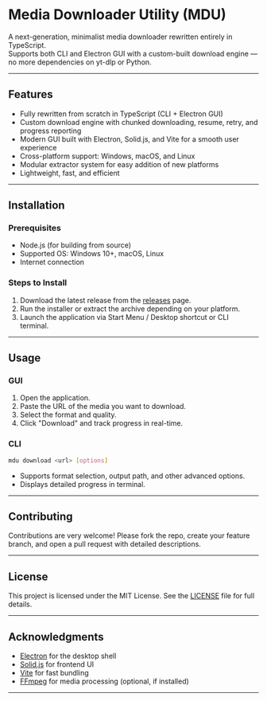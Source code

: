 # Media Downloader Utility (MDU)

A next-generation, minimalist media downloader rewritten entirely in TypeScript.  
Supports both CLI and Electron GUI with a custom-built download engine — no more dependencies on yt-dlp or Python.

---

## Features

- Fully rewritten from scratch in TypeScript (CLI + Electron GUI)  
- Custom download engine with chunked downloading, resume, retry, and progress reporting  
- Modern GUI built with Electron, Solid.js, and Vite for a smooth user experience  
- Cross-platform support: Windows, macOS, and Linux  
- Modular extractor system for easy addition of new platforms  
- Lightweight, fast, and efficient  

---

## Installation

### Prerequisites

- Node.js (for building from source)  
- Supported OS: Windows 10+, macOS, Linux  
- Internet connection  

### Steps to Install

1. Download the latest release from the [releases](https://github.com/arizkami/mdu/releases) page.  
2. Run the installer or extract the archive depending on your platform.  
3. Launch the application via Start Menu / Desktop shortcut or CLI terminal.

---

## Usage

### GUI

1. Open the application.  
2. Paste the URL of the media you want to download.  
3. Select the format and quality.  
4. Click "Download" and track progress in real-time.

### CLI

```bash
mdu download <url> [options]
````

* Supports format selection, output path, and other advanced options.
* Displays detailed progress in terminal.

---

## Contributing

Contributions are very welcome!
Please fork the repo, create your feature branch, and open a pull request with detailed descriptions.

---

## License

This project is licensed under the MIT License.
See the [LICENSE](LICENSE) file for full details.

---
## Acknowledgments

* [Electron](https://www.electronjs.org/) for the desktop shell
* [Solid.js](https://www.solidjs.com/) for frontend UI
* [Vite](https://vitejs.dev/) for fast bundling
* [FFmpeg](https://www.ffmpeg.org/) for media processing (optional, if installed)
---
